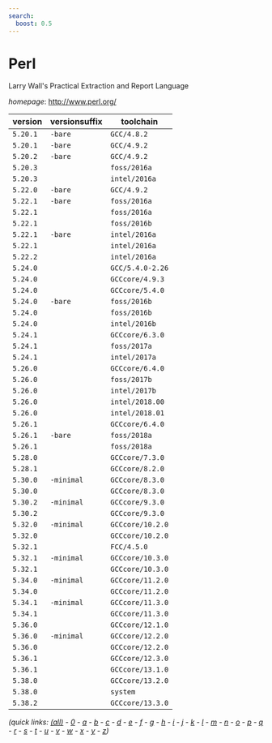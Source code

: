 ```yaml
---
search:
  boost: 0.5
---
```

# Perl

Larry Wall's Practical Extraction and Report Language

*homepage*: <http://www.perl.org/>

version | versionsuffix | toolchain
--------|---------------|----------
``5.20.1`` | ``-bare`` | ``GCC/4.8.2``
``5.20.1`` | ``-bare`` | ``GCC/4.9.2``
``5.20.2`` | ``-bare`` | ``GCC/4.9.2``
``5.20.3`` |  | ``foss/2016a``
``5.20.3`` |  | ``intel/2016a``
``5.22.0`` | ``-bare`` | ``GCC/4.9.2``
``5.22.1`` | ``-bare`` | ``foss/2016a``
``5.22.1`` |  | ``foss/2016a``
``5.22.1`` |  | ``foss/2016b``
``5.22.1`` | ``-bare`` | ``intel/2016a``
``5.22.1`` |  | ``intel/2016a``
``5.22.2`` |  | ``intel/2016a``
``5.24.0`` |  | ``GCC/5.4.0-2.26``
``5.24.0`` |  | ``GCCcore/4.9.3``
``5.24.0`` |  | ``GCCcore/5.4.0``
``5.24.0`` | ``-bare`` | ``foss/2016b``
``5.24.0`` |  | ``foss/2016b``
``5.24.0`` |  | ``intel/2016b``
``5.24.1`` |  | ``GCCcore/6.3.0``
``5.24.1`` |  | ``foss/2017a``
``5.24.1`` |  | ``intel/2017a``
``5.26.0`` |  | ``GCCcore/6.4.0``
``5.26.0`` |  | ``foss/2017b``
``5.26.0`` |  | ``intel/2017b``
``5.26.0`` |  | ``intel/2018.00``
``5.26.0`` |  | ``intel/2018.01``
``5.26.1`` |  | ``GCCcore/6.4.0``
``5.26.1`` | ``-bare`` | ``foss/2018a``
``5.26.1`` |  | ``foss/2018a``
``5.28.0`` |  | ``GCCcore/7.3.0``
``5.28.1`` |  | ``GCCcore/8.2.0``
``5.30.0`` | ``-minimal`` | ``GCCcore/8.3.0``
``5.30.0`` |  | ``GCCcore/8.3.0``
``5.30.2`` | ``-minimal`` | ``GCCcore/9.3.0``
``5.30.2`` |  | ``GCCcore/9.3.0``
``5.32.0`` | ``-minimal`` | ``GCCcore/10.2.0``
``5.32.0`` |  | ``GCCcore/10.2.0``
``5.32.1`` |  | ``FCC/4.5.0``
``5.32.1`` | ``-minimal`` | ``GCCcore/10.3.0``
``5.32.1`` |  | ``GCCcore/10.3.0``
``5.34.0`` | ``-minimal`` | ``GCCcore/11.2.0``
``5.34.0`` |  | ``GCCcore/11.2.0``
``5.34.1`` | ``-minimal`` | ``GCCcore/11.3.0``
``5.34.1`` |  | ``GCCcore/11.3.0``
``5.36.0`` |  | ``GCCcore/12.1.0``
``5.36.0`` | ``-minimal`` | ``GCCcore/12.2.0``
``5.36.0`` |  | ``GCCcore/12.2.0``
``5.36.1`` |  | ``GCCcore/12.3.0``
``5.36.1`` |  | ``GCCcore/13.1.0``
``5.38.0`` |  | ``GCCcore/13.2.0``
``5.38.0`` |  | ``system``
``5.38.2`` |  | ``GCCcore/13.3.0``


*(quick links: [(all)](../index.md) - [0](../0/index.md) - [a](../a/index.md) - [b](../b/index.md) - [c](../c/index.md) - [d](../d/index.md) - [e](../e/index.md) - [f](../f/index.md) - [g](../g/index.md) - [h](../h/index.md) - [i](../i/index.md) - [j](../j/index.md) - [k](../k/index.md) - [l](../l/index.md) - [m](../m/index.md) - [n](../n/index.md) - [o](../o/index.md) - [p](../p/index.md) - [q](../q/index.md) - [r](../r/index.md) - [s](../s/index.md) - [t](../t/index.md) - [u](../u/index.md) - [v](../v/index.md) - [w](../w/index.md) - [x](../x/index.md) - [y](../y/index.md) - [z](../z/index.md))*

